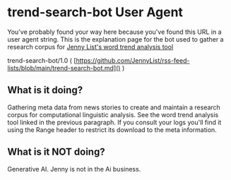 # trend-search-bot User Agent

You've probably found your way here because you've found this URL in a user agent string. This is the explanation page for the bot used to gather a research corpus for [Jenny List's word trend analysis tool](https://github.com/JennyList/word-trend-analysis)

trend-search-bot/1.0 ( [https://github.com/JennyList/rss-feed-lists/blob/main/trend-search-bot.md]() )

## What is it doing?

Gathering meta data from news stories to create and maintain a research corpus for computational linguistic analysis. See the word trend analysis tool linked in the previous paragraph. If you consult your logs you'll find it using the Range header to restrict its download to the meta information.

## What is it NOT doing?

Generative AI. Jenny is not in the Ai business.
